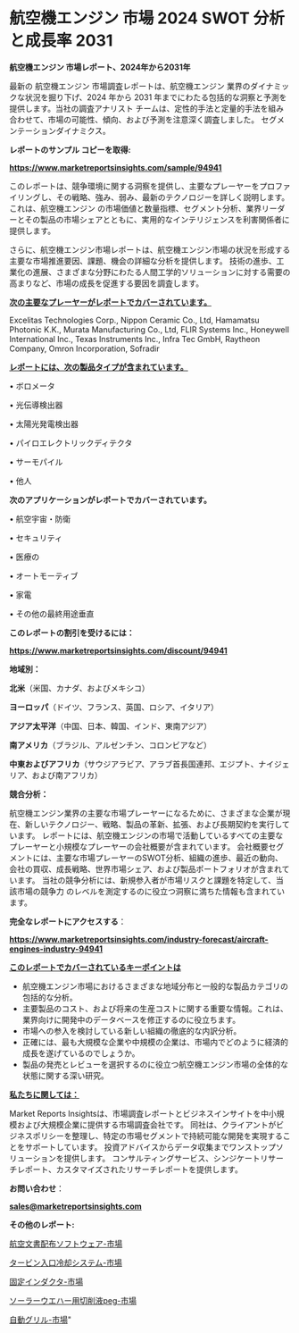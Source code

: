 # 航空機エンジン 市場 2024 SWOT 分析と成長率 2031

<strong>航空機エンジン 市場レポート、2024年から2031年</strong>

最新の 航空機エンジン 市場調査レポートは、航空機エンジン 業界のダイナミックな状況を掘り下げ、2024 年から 2031 年までにわたる包括的な洞察と予測を提供します。当社の調査アナリスト チームは、定性的手法と定量的手法を組み合わせて、市場の可能性、傾向、および予測を注意深く調査しました。 セグメンテーションダイナミクス。



<strong>レポートのサンプル コピーを取得:</strong> <a href=https://www.marketreportsinsights.com/sample/94941>

<strong><u>https://www.marketreportsinsights.com/sample/94941</u></strong></a>

このレポートは、競争環境に関する洞察を提供し、主要なプレーヤーをプロファイリングし、その戦略、強み、弱み、最新のテクノロジーを詳しく説明します。 これは、航空機エンジン の市場価値と数量指標、セグメント分析、業界リーダーとその製品の市場シェアとともに、実用的なインテリジェンスを利害関係者に提供します。

さらに、航空機エンジン市場レポートは、航空機エンジン市場の状況を形成する主要な市場推進要因、課題、機会の詳細な分析を提供します。 技術の進歩、工業化の進展、さまざまな分野にわたる人間工学的ソリューションに対する需要の高まりなど、市場の成長を促進する要因を調査します。



<strong><u>次の主要なプレーヤーがレポートでカバーされています。</u></strong>

Excelitas Technologies Corp., Nippon Ceramic Co., Ltd, Hamamatsu Photonic K.K., Murata Manufacturing Co., Ltd, FLIR Systems Inc., Honeywell International Inc., Texas Instruments Inc., Infra Tec GmbH, Raytheon Company, Omron Incorporation, Sofradir



<strong><u><b>レポートには、次の製品タイプが含まれています。</b></u></strong>

• ボロメータ

• 光伝導検出器

• 太陽光発電検出器

• パイロエレクトリックディテクタ

• サーモパイル

• 他人



<strong><b>次のアプリケーションがレポートでカバーされています。</b></strong>

• 航空宇宙・防衛

• セキュリティ

• 医療の

• オートモーティブ

• 家電

• その他の最終用途垂直



<strong><b>このレポートの割引を受けるには：</b></strong><a href=https://www.marketreportsinsights.com/discount/94941>

<strong><u>https://www.marketreportsinsights.com/discount/94941</u></strong></a>



<strong>地域別：</strong>



<strong>北米</strong>（米国、カナダ、およびメキシコ）



<strong>ヨーロッパ</strong>（ドイツ、フランス、英国、ロシア、イタリア）



<strong>アジア太平洋</strong>（中国、日本、韓国、インド、東南アジア）



<strong>南アメリカ</strong>（ブラジル、アルゼンチン、コロンビアなど）



<strong>中東およびアフリカ</strong>（サウジアラビア、アラブ首長国連邦、エジプト、ナイジェリア、および南アフリカ）



<strong>競合分析：</strong>

航空機エンジン業界の主要な市場プレーヤーになるために、さまざまな企業が現在、新しいテクノロジー、戦略、製品の革新、拡張、および長期契約を実行しています。 レポートには、航空機エンジンの市場で活動しているすべての主要なプレーヤーと小規模なプレーヤーの会社概要が含まれています。 会社概要セグメントには、主要な市場プレーヤーのSWOT分析、組織の進歩、最近の動向、会社の買収、成長戦略、世界市場シェア、および製品ポートフォリオが含まれています。 当社の競争分析には、新規参入者が市場リスクと課題を特定して、当該市場の競争力 のレベルを測定するのに役立つ洞察に満ちた情報も含まれています。



<strong>完全なレポートにアクセスする</strong>：

<a href=https://www.marketreportsinsights.com/industry-forecast/aircraft-engines-industry-94941>

<strong><u>https://www.marketreportsinsights.com/industry-forecast/aircraft-engines-industry-94941</u></strong></a>



<strong><u><b>このレポートでカバーされているキーポイントは</b></u></strong>
<ul>
  <li>航空機エンジン市場におけるさまざまな地域分布と一般的な製品カテゴリの包括的な分析。</li>
  <li>主要製品のコスト、および将来の生産コストに関する重要な情報。これは、業界向けに開発中のデータベースを修正するのに役立ちます。</li>
  <li>市場への参入を検討している新しい組織の徹底的な内訳分析。</li>
  <li>正確には、最も大規模な企業や中規模の企業は、市場内でどのように経済的成長を遂げているのでしょうか。</li>
  <li>製品の発売とレビューを選択するのに役立つ航空機エンジン市場の全体的な状態に関する深い研究。</li>
</ul>


<strong><u><b>私たちに関しては：</b></u></strong>

Market Reports Insightsは、市場調査レポートとビジネスインサイトを中小規模および大規模企業に提供する市場調査会社です。 同社は、クライアントがビジネスポリシーを整理し、特定の市場セグメントで持続可能な開発を実現することをサポートしています。 投資アドバイスからデータ収集までワンストップソリューションを提供します。 コンサルティングサービス、シンジケートリサーチレポート、カスタマイズされたリサーチレポートを提供します。



<strong><b>お問い合わせ</b></strong>：

<a href=mailto:sales@marketreportsinsights.com>

<strong><u>sales@marketreportsinsights.com</u></strong></a>



<strong>その他のレポート:</strong>

<a href=https://www.linkedin.com/pulse/航空文書配布ソフトウェア-市場-2023-swot-分析と最新イノベーション-cqpmf/>航空文書配布ソフトウェア-市場</a>

<a href=https://www.linkedin.com/pulse/タービン入口冷却システム-市場-2023-総利益と主要ベンダー-2030-pr-news-hub-ovtvf/>タービン入口冷却システム-市場</a>

<a href=https://www.linkedin.com/pulse/固定インダクタ-市場-2023-推進要因と成長機会-2030-analytics-achievers-24-analysis-krpjf/>固定インダクタ-市場</a>

<a href=https://www.linkedin.com/pulse/ソーラーウエハー用切削液peg-市場-2023-新興市場-将来の動向と市場需要-2030-pr-news-hub-bgkif/>ソーラーウエハー用切削液peg-市場</a>

<a href=https://www.linkedin.com/pulse/自動グリル-市場-2023-swot-分析と最新イノベーション-2030-trend-titans-360-analysis-pkwwf/>自動グリル-市場</a>"
